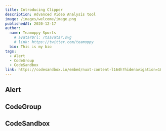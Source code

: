 ```yaml
---
title: Introducing Clipper
description: Advanced Video Analysis tool
image: /images/welcome/image.png
publishedAt: 2020-12-17
author:
  name: Teamoppy Sports
    # avatarUrl: /tsavatar.svg
    # link: https://twitter.com/teamoppy
  bio: This is my bio
tags:
  - Alert
  - CodeGroup
  - CodeSandbox
link: https://codesandbox.io/embed/nuxt-content-l164h?hidenavigation=1&theme=dark
---
```


## Alert


## CodeGroup


## CodeSandbox

